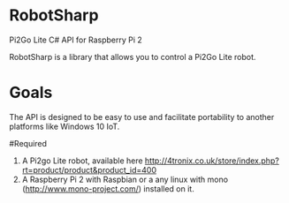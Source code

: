 # RobotSharp
Pi2Go Lite C# API for Raspberry Pi 2

RobotSharp is a library that allows you to control a Pi2Go Lite robot.

# Goals
The API is designed to be easy to use and facilitate portability to another platforms like Windows 10 IoT.

#Required
1) A Pi2go Lite robot, available here http://4tronix.co.uk/store/index.php?rt=product/product&product_id=400
2) A Raspberry Pi 2 with Raspbian or a any linux with mono (http://www.mono-project.com/) installed on it.

